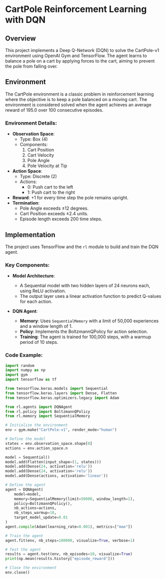 # CartPole Reinforcement Learning with DQN

## Overview

This project implements a Deep Q-Network (DQN) to solve the CartPole-v1 environment using OpenAI Gym and TensorFlow. The agent learns to balance a pole on a cart by applying forces to the cart, aiming to prevent the pole from falling over.

## Environment

The CartPole environment is a classic problem in reinforcement learning where the objective is to keep a pole balanced on a moving cart. The environment is considered solved when the agent achieves an average reward of 195.0 over 100 consecutive episodes.

### Environment Details:

- **Observation Space**: 
  - Type: Box (4)
  - Components:
    1. Cart Position
    2. Cart Velocity
    3. Pole Angle
    4. Pole Velocity at Tip
- **Action Space**: 
  - Type: Discrete (2)
  - Actions: 
    - 0: Push cart to the left
    - 1: Push cart to the right
- **Reward**: +1 for every time step the pole remains upright.
- **Termination**: 
  - Pole Angle exceeds ±12 degrees.
  - Cart Position exceeds ±2.4 units.
  - Episode length exceeds 200 time steps.

## Implementation

The project uses TensorFlow and the `rl` module to build and train the DQN agent.

### Key Components:

- **Model Architecture**: 
  - A Sequential model with two hidden layers of 24 neurons each, using ReLU activation.
  - The output layer uses a linear activation function to predict Q-values for each action.

- **DQN Agent**: 
  - **Memory**: Uses `SequentialMemory` with a limit of 50,000 experiences and a window length of 1.
  - **Policy**: Implements the BoltzmannQPolicy for action selection.
  - **Training**: The agent is trained for 100,000 steps, with a warmup period of 10 steps.

### Code Example:

```python
import random
import numpy as np
import gym
import tensorflow as tf

from tensorflow.keras.models import Sequential
from tensorflow.keras.layers import Dense, Flatten
from tensorflow.keras.optimizers.legacy import Adam

from rl.agents import DQNAgent
from rl.policy import BoltzmannQPolicy
from rl.memory import SequentialMemory

# Initialize the environment
env = gym.make("CartPole-v1", render_mode="human")

# Define the model
states = env.observation_space.shape[0]
actions = env.action_space.n

model = Sequential()
model.add(Flatten(input_shape=(1, states)))
model.add(Dense(24, activation='relu'))
model.add(Dense(24, activation='relu'))
model.add(Dense(actions, activation='linear'))

# Define the agent
agent = DQNAgent(
    model=model,
    memory=SequentialMemory(limit=50000, window_length=1),
    policy=BoltzmannQPolicy(),
    nb_actions=actions,
    nb_steps_warmup=10,
    target_model_update=0.01
)
agent.compile(Adam(learning_rate=0.001), metrics=["mae"])

# Train the agent
agent.fit(env, nb_steps=100000, visualize=True, verbose=1)

# Test the agent
results = agent.test(env, nb_episodes=10, visualize=True)
print(np.mean(results.history["episode_reward"]))

# Close the environment
env.close()
